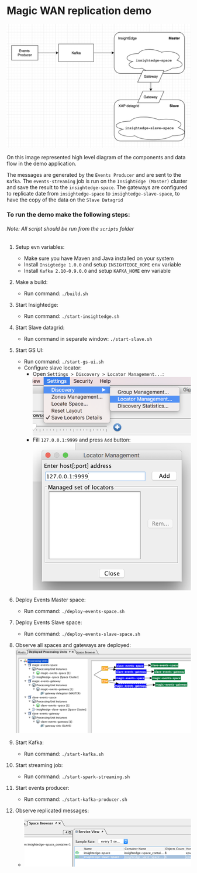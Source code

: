 # Magic WAN replication demo

![](images/diagram.png)

On this image represented high level diagram of the components and data flow in the demo application.
 
The messages are generated by the `Events Producer` and are sent to the `Kafka`.
The `events-streaming` job is run on the `InsightEdge (Master)` cluster and save the result to the `insightedge-space`.
The gateways are configured to replicate date from `insightedge-space` to `insightedge-slave-space`, to have the copy of the data on the `Slave Datagrid`

### To run the demo make the following steps:

###### Note: All script should be run from the `scripts` folder

 1. Setup evn variables: 
    - Make sure you have Maven and Java installed on your system
    - Install `Insigtedge 1.0.0` and setup `INSIGHTEDGE_HOME` env variable
    - Install `Kafka 2.10-0.9.0.0` and setup `KAFKA_HOME` env variable
 
 1. Make a build: 
    - Run command: `./build.sh`
 
 1. Start Insightedge: 
    - Run command: `./start-insightedge.sh`
    
 1. Start Slave datagrid:
    - Run command in separate window: `./start-slave.sh`
    
 1. Start GS UI:
    - Run command: `./start-gs-ui.sh`
    - Configure slave locator:
        - Open `Settings > Discovery > Locator Management...`:
        ![](images/configure_locator_step_1.png)
        - Fill `127.0.0.1:9999` and press `Add` button:
        ![](images/configure_locator_step_2.png)
    
 1. Deploy Events Master space:
    - Run command: `./deploy-events-space.sh`
    
 1. Deploy Events Slave space:
    - Run command: `./deploy-events-slave-space.sh`
    
 1. Observe all spaces and gateways are deployed:
    ![](images/deployed_spaces_and_gateways.png)
 
 1. Start Kafka:
    - Run command: `./start-kafka.sh`
 
 1. Start streaming job:
    - Run command: `./start-spark-streaming.sh`
 
 1. Start events producer:
    - Run command: `./start-kafka-producer.sh`
    
 1. Observe replicated messages:
    - ![](images/replicated_messages_2.png)
    

